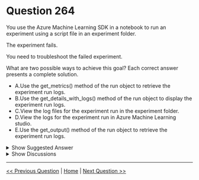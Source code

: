# Question 264

You use the Azure Machine Learning SDK in a notebook to run an experiment using a script file in an experiment folder.

The experiment fails.

You need to troubleshoot the failed experiment.

What are two possible ways to achieve this goal? Each correct answer presents a complete solution.

* A.Use the get_metrics() method of the run object to retrieve the experiment run logs.
* B.Use the get_details_with_logs() method of the run object to display the experiment run logs.
* C.View the log files for the experiment run in the experiment folder.
* D.View the logs for the experiment run in Azure Machine Learning studio.
* E.Use the get_output() method of the run object to retrieve the experiment run logs.

<details>
  <summary>Show Suggested Answer</summary>

  <strong>BD</strong><br>
<p>Use get_details_with_logs() to fetch the run details and logs created by the run.</p>
<p>You can monitor Azure Machine Learning runs and view their logs with the Azure Machine Learning studio.</p>
<p>Incorrect Answers:</p>
<p>A: You can view the metrics of a trained model using run.get_metrics().</p>
<p>E: get_output() gets the output of the step as PipelineData.</p>
<p>Reference:</p>
<p>https://docs.microsoft.com/en-us/python/api/azureml-pipeline-core/azureml.pipeline.core.steprun https://docs.microsoft.com/en-us/azure/machine-learning/how-to-monitor-view-training-logs</p>

</details>

<details>
  <summary>Show Discussions</summary>

<blockquote><p><strong>ljljljlj</strong> <code>(Mon 11 Jul 2022 14:12)</code> - <em>Upvotes: 5</em></p><p>On exam 2021/7/10</p></blockquote>
<blockquote><p><strong>phdykd</strong> <code>(Sat 20 Jul 2024 21:15)</code> - <em>Upvotes: 2</em></p><p>ChatGPT
B. Use the get_details_with_logs() method of the run object to display the experiment run logs.
D. View the logs for the experiment run in Azure Machine Learning studio.

These are two ways you could troubleshoot the failed experiment:

B. The get_details_with_logs() method of the run object in the Azure Machine Learning SDK can be used to retrieve the logs from a run of an experiment. These logs would contain details about the execution of the run, which may help in diagnosing the issue.

D. The Azure Machine Learning studio provides a user interface for managing your Azure Machine Learning resources. This includes viewing logs for experiment runs, which can be helpful in troubleshooting issues.</p></blockquote>
<blockquote><p><strong>phdykd</strong> <code>(Wed 21 Feb 2024 20:06)</code> - <em>Upvotes: 1</em></p><p>AB. The two most accurate options to troubleshoot a failed experiment in Azure Machine Learning SDK using a script file in an experiment folder are:

A. Use the get_metrics() method of the run object to retrieve the experiment run logs. B. Use the get_details_with_logs() method of the run object to display the experiment run logs.

Option A and B are both valid ways to access the experiment run logs and can provide valuable information to help diagnose the cause of the failed experiment. Option D is also a valid option, but it may not be as convenient as using the SDK methods within the notebook.</p></blockquote>
<blockquote><p><strong>kkkk_jjjj</strong> <code>(Sat 18 Mar 2023 09:45)</code> - <em>Upvotes: 4</em></p><p>on exam 18/03/2022</p></blockquote>
<blockquote><p><strong>JoshuaXu</strong> <code>(Sun 06 Nov 2022 23:03)</code> - <em>Upvotes: 4</em></p><p>on 6 Nov 2021</p></blockquote>
<blockquote><p><strong>hargur</strong> <code>(Thu 20 Oct 2022 09:51)</code> - <em>Upvotes: 2</em></p><p>on 19Oct2021</p></blockquote>
<blockquote><p><strong>Abhinav_nasaiitkgp</strong> <code>(Sun 23 Jan 2022 23:05)</code> - <em>Upvotes: 3</em></p><p>Why not C? I think BCD all the three are correct. Or there is something which is missing in the question</p></blockquote>
<blockquote><p><strong>wjrmffldrhrl</strong> <code>(Thu 10 Mar 2022 00:23)</code> - <em>Upvotes: 12</em></p><p>It seems that the log files are not saved in the &quot;experiment folder&quot;. It will be saved in the logs folder (e.g. azureml-logs, logs/azureml).  

https://docs.microsoft.com/en-us/azure/machine-learning/how-to-monitor-view-training-logs#azureml-logs-folder</p></blockquote>

</details>

---

[<< Previous Question](question_263.md) | [Home](/index.md) | [Next Question >>](question_265.md)
